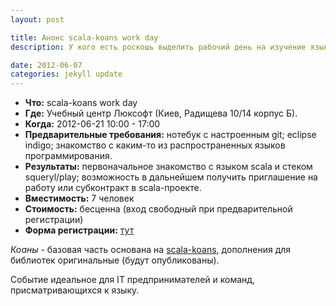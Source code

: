 ```yaml
---
layout: post

title: Анонс scala-koans work day
description: У кого есть роскошь выделить рабочий день на изучение языка - scala-koans work day

date: 2012-06-07
categories: jekyll update
---
```


* **Что:** scala-koans work day
* **Где:** Учебный центр Люксофт (Киев, Радищева 10/14 корпус Б).
* **Когда:** 2012-06-21  10:00 - 17:00
* **Предварительные требования:** нотебук с настроенным git; eclipse indigo; знакомство с каким-то из распространенных языков программирования.
* **Результаты:** первоначальное знакомство с языком scala и стеком squeryl/play; возможность в дальнейшем получить приглашение на работу или субконтракт в scala-проекте.
* **Вместимость:** 7 человек
* **Стоимость:** бесценна (вход свободный при предварительной регистрации)
* **Форма регистрации:** [тут][reg]

_Коаны_ - базовая часть основана на [scala-koans][scala-koans], дополнения для библиотек оригинальные (будут опубликованы).

Событие идеальное для IT предпринимателей и команд, присматривающихся к языку.

[reg]: https://docs.google.com/a/shevchenko.kiev.ua/spreadsheet/viewform?formkey=dEhUenJOMy1SNXVNRnRpVVNkeGNVc3c6MQ#gid=0
[scala-koans]: http://www.scalakoans.org/
